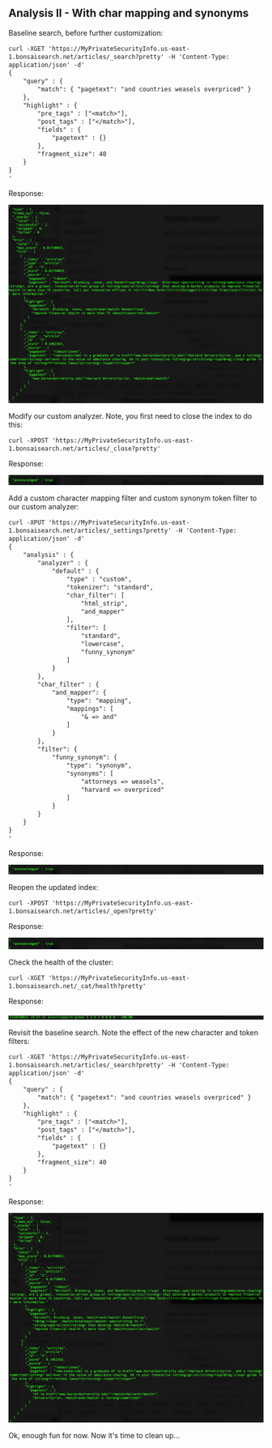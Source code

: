 ## Analysis II - With char mapping and synonyms

Baseline search, before further customization:

``` curl
curl -XGET 'https://MyPrivateSecurityInfo.us-east-1.bonsaisearch.net/articles/_search?pretty' -H 'Content-Type: application/json' -d'
{
    "query" : {
        "match": { "pagetext": "and countries weasels overpriced" }
    },
    "highlight" : {
        "pre_tags" : ["<match>"],
        "post_tags" : ["</match>"],
        "fields" : {
            "pagetext" : {}
        },
        "fragment_size": 40
    }
}
'
```

Response:

![baseline search](./images/es38.png)

Modify our custom analyzer. Note, you first need to close the index to do this:

``` curl
curl -XPOST 'https://MyPrivateSecurityInfo.us-east-1.bonsaisearch.net/articles/_close?pretty'
```

Response:

![close index](./images/es39.png)

Add a custom character mapping filter and custom synonym token filter to our custom analyzer:

``` curl
curl -XPUT 'https://MyPrivateSecurityInfo.us-east-1.bonsaisearch.net/articles/_settings?pretty' -H 'Content-Type: application/json' -d'
{
    "analysis" : {
        "analyzer" : {
            "default" : {
                "type" : "custom",
                "tokenizer": "standard",
                "char_filter": [
                    "html_strip",
                    "and_mapper"
                ],
                "filter": [
                    "standard",
                    "lowercase",
                    "funny_synonym"
                ]
            }
        },
        "char_filter" : {
            "and_mapper": {
                "type": "mapping", 
                "mappings": [
                    "& => and"
                ]
            }
        },
        "filter": {
            "funny_synonym": {
                "type": "synonym",
                "synonyms": [
                    "attorneys => weasels",
                    "harvard => overpriced"
                ]
            }
        }
    }
}
'
```

Response:

![customize analyzer](./images/es40.png)

Reopen the updated index:

``` curl
curl -XPOST 'https://MyPrivateSecurityInfo.us-east-1.bonsaisearch.net/articles/_open?pretty'
```

Response:

![reopen index](./images/es41.png)

Check the health of the cluster:

``` curl
curl -XGET 'https://MyPrivateSecurityInfo.us-east-1.bonsaisearch.net/_cat/health?pretty'
```

Response:

![cluster health check](./images/es42.png)

Revisit the baseline search. Note the effect of the new character and token filters:

``` curl
curl -XGET 'https://MyPrivateSecurityInfo.us-east-1.bonsaisearch.net/articles/_search?pretty' -H 'Content-Type: application/json' -d'
{
    "query" : {
        "match": { "pagetext": "and countries weasels overpriced" }
    },
    "highlight" : {
        "pre_tags" : ["<match>"],
        "post_tags" : ["</match>"],
        "fields" : {
            "pagetext" : {}
        },
        "fragment_size": 40
    }
}
'
```

Response:

![search result custom analyzer](./images/es43.png)

Ok, enough fun for now. Now it's time to clean up...
